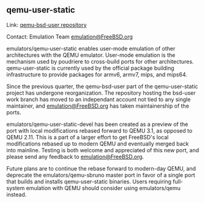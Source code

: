 ## qemu-user-static ##

Link:	 [qemu-bsd-user repository](https://github.com/qemu-bsd-user/qemu-bsd-user)  

Contact: Emulation Team <emulation@FreeBSD.org>  

emulators/qemu-user-static enables user-mode emulation of other architectures
with the QEMU emulator.  User-mode emulation is the mechanism used by poudriere
to cross-build ports for other architectures.  qemu-user-static is currently
used by the official package building infrastructure to provide packages for
armv6, armv7, mips, and mips64.

Since the previous quarter, the qemu-bsd-user part of the qemu-user-static
project has undergone reorganization.  The repository hosting the bsd-user work
branch has moved to an independant account not tied to any single maintainer,
and emulation@FreeBSD.org has taken maintainership of the ports.

emulators/qemu-user-static-devel has been created as a preview of the port with
local modifications rebased forward to QEMU 3.1, as opposed to QEMU 2.11.  This
is a part of a larger effort to get FreeBSD's local modifications rebased up to
modern QEMU and eventually merged back into mainline.  Testing is both welcome
and appreciated of this new port, and please send any feedback to
emulation@FreeBSD.org.

Future plans are to continue the rebase forward to modern-day QEMU, and
deprecate the emulators/qemu-sbruno master port in favor of a single port that
builds and installs qemu-user-static binaries.  Users requiring full-system
emulation with QEMU should consider using emulators/qemu instead.
